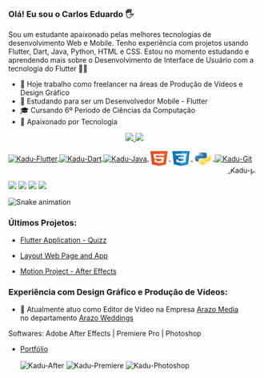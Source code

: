 ### Olá! Eu sou o Carlos Eduardo 🖐️

Sou um estudante apaixonado pelas melhores tecnologias de desenvolvimento Web e Mobile. Tenho experiência com projetos usando Flutter, Dart, Java, Python, HTML e CSS. Estou no momento estudando e aprendendo mais sobre o Desenvolvimento de Interface de Usuário com a tecnologia do Flutter 👩‍💻

- 🔭 Hoje trabalho como freelancer na áreas de Produção de Vídeos e Design Gráfico
- 🌱 Estudando para ser um Desenvolvedor Mobile - Flutter
- 🎓 Cursando 6º Período de Ciências da Computação
- 🖤 Apaixonado por Tecnologia

<div align="center">
  <a href="https://github.com/kaduediting">
  <img width="48%"  src="https://github-readme-stats.vercel.app/api?username=kaduediting&show_icons=true&theme=merko&include_all_commits=true&count_private=true"/>
  <img width="48%"  src="https://github-readme-stats.vercel.app/api/top-langs/?username=kaduediting&layout=compact&langs_count=7&theme=merko"/>
</div>
<div style="display: inline_block"><br>
  <img align="center" alt="Kadu-Flutter" height="30" width="40" src="https://cdn.jsdelivr.net/gh/devicons/devicon/icons/flutter/flutter-original.svg">
  <img align="center" alt="Kadu-Dart" height="30" width="40" src="https://cdn.jsdelivr.net/gh/devicons/devicon/icons/dart/dart-original-wordmark.svg">
  <img align="center" alt="Kadu-Java" height="30" width="40" src="https://cdn.jsdelivr.net/gh/devicons/devicon/icons/java/java-original.svg">
  <img align="center" alt="Kadu-HTML" height="30" width="40" src="https://raw.githubusercontent.com/devicons/devicon/master/icons/html5/html5-original.svg">
  <img align="center" alt="Kadu-CSS" height="30" width="40" src="https://raw.githubusercontent.com/devicons/devicon/master/icons/css3/css3-original.svg">
  <img align="center" alt="Kadu-Python" height="30" width="40" src="https://raw.githubusercontent.com/devicons/devicon/master/icons/python/python-original.svg">
  <img align="center" alt="Kadu-Git" height="30" width="40" src="https://cdn.jsdelivr.net/gh/devicons/devicon/icons/git/git-original.svg">
  <img align="right" alt="Kadu-pic" height="150" style="border-radius:50px;" 
       src="https://i.pinimg.com/564x/ed/42/3c/ed423c7af46a9a6feb59b04bb0e8171f.jpg">
</div>
  
##
 
 <div> 
  <a href="https://www.youtube.com/channel/UCT3AUW3jlYLQWk-3jPy8x0w" target="_blank"><img src="https://img.shields.io/badge/YouTube-FF0000?style=for-the-badge&logo=youtube&logoColor=white" target="_blank"></a>
  <a href="https://www.instagram.com/kadu.editing/" target="_blank"><img src="https://img.shields.io/badge/-Instagram-%23E4405F?style=for-the-badge&logo=instagram&logoColor=white" target="_blank"></a>
  <a href = "mailto:kadu.editing@gmail.com"><img src="https://img.shields.io/badge/-Gmail-%23333?style=for-the-badge&logo=gmail&logoColor=white" target="_blank"></a>
  <a href="https://www.linkedin.com/in/kadu-editing/" target="_blank"><img src="https://img.shields.io/badge/-LinkedIn-%230077B5?style=for-the-badge&logo=linkedin&logoColor=white" target="_blank"></a> 
 
  ![Snake animation](https://github.com/kaduediting/kaduediting/blob/output/github-contribution-grid-snake.svg)
 
</div>
  
  ### Últimos Projetos:
- [Flutter Application - Quizz](https://github.com/kaduediting/ProjetoQuizz)<br/>  

- [Layout Web Page and App](https://www.linkedin.com/posts/kadu-editing_webdesigner-layout-app-activity-6949104357678178304-DbXW?utm_source=linkedin_share&utm_medium=member_desktop_web)<br/>

- [Motion Project - After Effects](https://www.linkedin.com/posts/kadu-editing_motiondesign-project-aftereffects-activity-6949106581699497984-r8Af/?utm_source=linkedin_share&utm_medium=member_desktop_web)<br/>


### Experiência com Design Gráfico e Produção de Vídeos:
- 🎥 Atualmente atuo como Editor de Vídeo na Empresa [Arazo Media](https://www.arazomedia.com)<br/> no departamento [Arazo Weddings](https://www.arazoweddings.com)<br/>

Softwares:
Adobe After Effects | Premiere Pro | Photoshop

- [Portfólio](https://drive.google.com/drive/folders/1FhwInan69IwcyAF3-4PPQb_dJ2txByg5?usp=sharing)<br/>

  <img align="center" alt="Kadu-After" height="30" width="40" src="https://cdn.jsdelivr.net/gh/devicons/devicon/icons/aftereffects/aftereffects-original.svg">
  
  <img align="center" alt="Kadu-Premiere" height="30" width="40" src="https://cdn.jsdelivr.net/gh/devicons/devicon/icons/premierepro/premierepro-original.svg">
  
  <img align="center" alt="Kadu-Photoshop" height="30" width="40" src="https://cdn.jsdelivr.net/gh/devicons/devicon/icons/photoshop/photoshop-plain.svg">  
